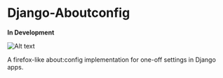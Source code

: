 Django-Aboutconfig
==================

**In Development**

![Alt text](https://codeship.com/projects/49cf7540-11ab-0134-4d7f-228fbb5b3c99/status?branch=default)

A firefox-like about:config implementation for one-off settings in Django apps.